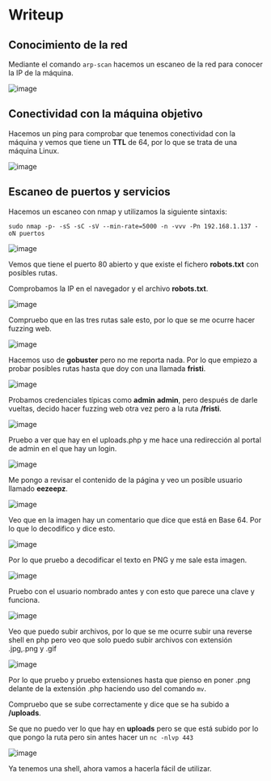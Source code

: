 # Writeup

## Conocimiento de la red

Mediante el comando `arp-scan` hacemos un escaneo de la red para conocer la IP de la máquina.

![image](https://github.com/Alv-fh/VulnHub_machines_writeups/assets/109484163/e8fa4348-9c34-49ef-b72c-222270aa546f)


## Conectividad con la máquina objetivo

Hacemos un ping para comprobar que tenemos conectividad con la máquina y vemos que tiene un **TTL** de 64, por lo que se trata de una máquina Linux.

![image](https://github.com/Alv-fh/VulnHub_machines_writeups/assets/109484163/5df92dd9-f7db-4ecd-b2c2-0ec97d9590d3)

## Escaneo de puertos y servicios

Hacemos un escaneo con nmap y utilizamos la siguiente sintaxis:

`sudo nmap -p- -sS -sC -sV --min-rate=5000 -n -vvv -Pn 192.168.1.137 -oN puertos`

![image](https://github.com/Alv-fh/VulnHub_machines_writeups/assets/109484163/37e5edae-571a-46aa-bdc9-5d6edbd2b0af)

Vemos que tiene el puerto 80 abierto y que existe el fichero **robots.txt** con posibles rutas.

Comprobamos la IP en el navegador y el archivo **robots.txt**.

![image](https://github.com/Alv-fh/VulnHub_machines_writeups/assets/109484163/0fd01645-ef64-4981-888f-9e2db52219a7)

Compruebo que en las tres rutas sale esto, por lo que se me ocurre hacer fuzzing web.

![image](https://github.com/Alv-fh/VulnHub_machines_writeups/assets/109484163/1239d99a-adfa-45f1-88bb-90a4feb4d34e)

Hacemos uso de **gobuster** pero no me reporta nada. Por lo que empiezo a probar posibles rutas hasta que doy con una llamada **fristi**.

![image](https://github.com/Alv-fh/VulnHub_machines_writeups/assets/109484163/ebac3e97-3d11-46ee-a398-4b423b102201)

Probamos credenciales típicas como **admin** **admin**, pero después de darle vueltas, decido hacer fuzzing web otra vez pero a la ruta **/fristi**.

![image](https://github.com/Alv-fh/VulnHub_machines_writeups/assets/109484163/d0975690-da6b-4046-a896-cedc59f2f660)

Pruebo a ver que hay en el uploads.php y me hace una redirección al portal de admin en el que hay un login.

![image](https://github.com/Alv-fh/VulnHub_machines_writeups/assets/109484163/86335577-3326-4a4b-a943-2854440374f6)

Me pongo a revisar el contenido de la página y veo un posible usuario llamado **eezeepz**.

![image](https://github.com/Alv-fh/VulnHub_machines_writeups/assets/109484163/5b9b0d15-0492-498b-9b64-596bd67dc701)

Veo que en la imagen hay un comentario que dice que está en Base 64. Por lo que lo decodifico y dice esto.

![image](https://github.com/Alv-fh/VulnHub_machines_writeups/assets/109484163/0a21fe2a-1afd-4ae9-8fd4-12538c5ec7e2)

Por lo que pruebo a decodificar el texto en PNG y me sale esta imagen.

![image](https://github.com/Alv-fh/VulnHub_machines_writeups/assets/109484163/7993f881-b0df-4235-b33d-c9956969d8a7)

Pruebo con el usuario nombrado antes y con esto que parece una clave y funciona.

![image](https://github.com/Alv-fh/VulnHub_machines_writeups/assets/109484163/7f327683-b9c6-4cfd-bf3b-f499e24853b7)

Veo que puedo subir archivos, por lo que se me ocurre subir una reverse shell en php pero veo que solo puedo subir archivos con extensión .jpg,.png y .gif

![image](https://github.com/Alv-fh/VulnHub_machines_writeups/assets/109484163/76dd492d-9c50-4cd1-aa04-2313906334b0)

Por lo que pruebo y pruebo extensiones hasta que pienso en poner .png delante de la extensión .php haciendo uso del comando `mv`.

Compruebo que se sube correctamente y dice que se ha subido a **/uploads**.

Se que no puedo ver lo que hay en **uploads** pero se que está subido por lo que pongo la ruta pero sin antes hacer un `nc -nlvp 443`

![image](https://github.com/Alv-fh/VulnHub_machines_writeups/assets/109484163/c085a55a-fc15-4e01-9cb0-5a907ec13f17)

Ya tenemos una shell, ahora vamos a hacerla fácil de utilizar.


